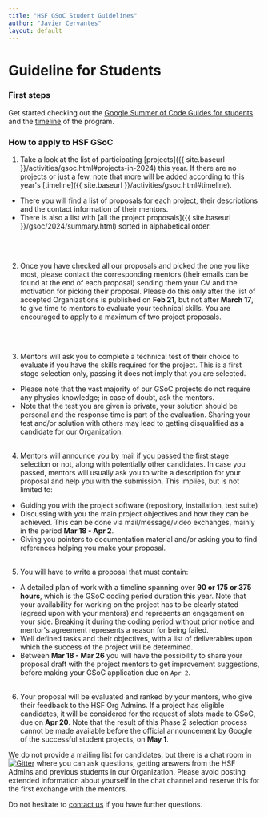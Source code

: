 ```yaml
---
title: "HSF GSoC Student Guidelines"
author: "Javier Cervantes"
layout: default
---
```


# Guideline for Students

### First steps

Get started checking out the [Google Summer of Code Guides for students](https://google.github.io/gsocguides/student/) and the [timeline](https://developers.google.com/open-source/gsoc/timeline) of the program.

### How to apply to HSF GSoC

1. Take a look at the list of participating [projects]({{ site.baseurl }}/activities/gsoc.html#projects-in-2024) this year. If there are no projects or just a few, note that more will be added according to this year's [timeline]({{ site.baseurl }}/activities/gsoc.html#timeline).
  * There you will find a list of proposals for each project, their descriptions and the contact information of their mentors.
  * There is also a list with [all the project proposals]({{ site.baseurl }}/gsoc/2024/summary.html) sorted in alphabetical order.
  <!-- Next <br><br>, add an extra new line, otherwise there is no space between point 2 and previous nested bullet  -->
  <br><br>

2. Once you have checked all our proposals and picked the one you like most, please contact the corresponding mentors (their emails can be found at the end of each proposal) sending them your CV and the motivation for picking their proposal. Please do this only after the list of accepted Organizations is published on **Feb 21**, but not after **March 17**, to give time to mentors to evaluate your technical skills. You are encouraged to apply to a maximum of two project proposals.
<!-- Next <br><br>, add an extra new line  -->
<br><br>

3. Mentors will ask you to complete a technical test of their choice to evaluate if you have the skills required for the project. This is a first stage selection only, passing it does not imply that you are selected.
  * Please note that the vast majority of our GSoC projects do not require any physics knowledge; in case of doubt, ask the mentors.
  * Note that the test you are given is private, your solution should be personal and the response time is part of the evaluation. Sharing your test and/or solution with others may lead to getting disqualified as a candidate for our Organization.
<br><br>

4. Mentors will announce you by mail if you passed the first stage selection or not, along with potentially other candidates. In case you passed, mentors will usually ask you to write a description for your proposal and help you with the submission. This implies, but is not limited to:
  * Guiding you with the project software (repository, installation, test suite)
  * Discussing with you the main project objectives and how they can be achieved. This can be done via mail/message/video exchanges, mainly in the period **Mar 18 - Apr 2**.
  * Giving you pointers to documentation material and/or asking you to find references helping you make your proposal.
<br><br>

5. You will have to write a proposal that must contain:
  * A detailed plan of work with a timeline spanning over **90 or 175 or 375 hours**, which is the GSoC coding period duration this year. Note that your availability for working on the project has to be clearly stated (agreed upon with your mentors) and represents an engagement on your side. Breaking it during the coding period without prior notice and mentor's agreement represents a reason for being failed.
  * Well defined tasks and their objectives, with a list of deliverables upon which the success of the project will be determined.
  * Between **Mar 18 - Mar 26** you will have the possibility to share your proposal draft with the project mentors to get improvement suggestions, before making your GSoC application due on `Apr 2`.
<br><br>

6. Your proposal will be evaluated and ranked by your mentors, who give their feedback to the HSF Org Admins. If a project has eligible candidates, it will be considered for the request of slots made to GSoC, due on **Apr 20**. Note that the result of this Phase 2 selection process cannot be made available before the official announcement by Google of the successful student projects, on **May 1**.

We do not provide a mailing list for candidates, but there is a chat room in [![Gitter](https://badges.gitter.im/HSF/HSF-GSoC.svg)](https://gitter.im/HSF/HSF-GSoC?utm_source=badge&utm_medium=badge&utm_campaign=pr-badge) where you can ask questions, getting answers from the HSF Admins and previous students in our Organization. Please avoid posting extended information about yourself in the chat channel and reserve this for the first exchange with the mentors. 

Do not hesitate to [contact us](mailto:hsf-gsoc-admin@googlegroups.com) if you have further questions.
